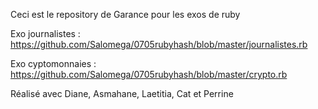 Ceci est le repository de Garance pour les exos de ruby

Exo journalistes : https://github.com/Salomega/0705rubyhash/blob/master/journalistes.rb

Exo cyptomonnaies : https://github.com/Salomega/0705rubyhash/blob/master/crypto.rb

Réalisé avec Diane, Asmahane, Laetitia, Cat et Perrine
